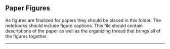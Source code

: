 Paper Figures
-------------

As figures are finalized for papers they should be placed in this folder. 
The notebooks should include figure captions. 
This file should contain descriptions of the paper as well as the organizing thread that brings 
all of the figures together.

-------------------------